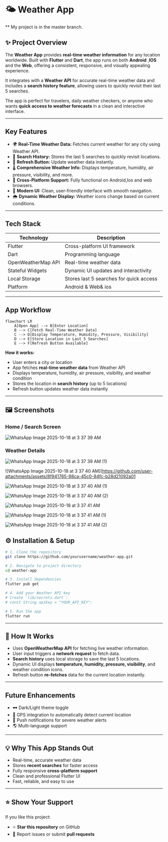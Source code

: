 # 🌤️ Weather App

** My project is in the master branch.

## ✨ Project Overview

The **Weather App** provides **real-time weather information** for any location worldwide.
Built with **Flutter** and **Dart**, the app runs on both **Android** ,**IOS** and the **Web**, offering a consistent, responsive, and visually appealing experience.

It integrates with a **Weather API** for accurate real-time weather data and includes a **search history feature**, allowing users to quickly revisit their last 5 searches.

The app is perfect for travelers, daily weather checkers, or anyone who wants **quick access to weather forecasts** in a clean and interactive interface.

---

##  Key Features

* 🌍 **Real-Time Weather Data:** Fetches current weather for any city using Weather API.
* 🧭 **Search History:** Stores the last 5 searches to quickly revisit locations.
* 🔄 **Refresh Button:** Update weather data instantly.
* 🌡️ **Comprehensive Weather Info:** Displays temperature, humidity, air pressure, visibility, and more.
* 📱 **Cross-Platform Support:** Fully functional on Android,Ios and web browsers.
* 🎨 **Modern UI:** Clean, user-friendly interface with smooth navigation.
* 🌦️ **Dynamic Weather Display:** Weather icons change based on current conditions.

---

## Tech Stack

| Technology         | Description                             |
| ------------------ | --------------------------------------- |
| Flutter            | Cross-platform UI framework             |
| Dart               | Programming language                    |
| OpenWeatherMap API | Real-time weather data                  |
| Stateful Widgets   | Dynamic UI updates and interactivity    |
| Local Storage      | Stores last 5 searches for quick access |
| Platform           | Android & Web& ios                      |    |

---

##  App Workflow

```mermaid
flowchart LR
    A[Open App] --> B[Enter Location]
    B --> C[Fetch Real-Time Weather Data]
    C --> D[Display Temperature, Humidity, Pressure, Visibility]
    D --> E[Store Location in Last 5 Searches]
    E --> F[Refresh Button Available]
```

**How it works:**

* User enters a city or location
* App fetches **real-time weather data** from Weather API
* Displays temperature, humidity, air pressure, visibility, and weather condition
* Stores the location in **search history** (up to 5 locations)
* Refresh button updates weather data instantly

---

## 🖼️ Screenshots

### Home / Search Screen
![WhatsApp Image 2025-10-18 at 3 37 39 AM](https://github.com/user-attachments/assets/32b02159-5967-40f3-ae2b-a5c93041dc4e)


### Weather Details

![WhatsApp Image 2025-10-18 at 3 37 39 AM (1)](https://github.com/user-attachments/assets/201a8e6b-b78e-43e5-970e-f7ee6a1b5f09)


![WhatsApp Image 2025-10-18 at 3 37 40 AM](https://github.com/user-attachments/assets/8f941765-98ca-45c0-84fc-b28d21092a01


![WhatsApp Image 2025-10-18 at 3 37 40 AM (1)](https://github.com/user-attachments/assets/6e6a3f93-025b-4fbb-bc65-34ac1a944a85)


![WhatsApp Image 2025-10-18 at 3 37 40 AM (2)](https://github.com/user-attachments/assets/dfb8a0e2-a897-440d-940b-615e0283e0b8)



![WhatsApp Image 2025-10-18 at 3 37 41 AM](https://github.com/user-attachments/assets/d8a90d4f-1778-4bc1-a63d-e8e855b0a326)



![WhatsApp Image 2025-10-18 at 3 37 41 AM (1)](https://github.com/user-attachments/assets/71735b82-50fa-43ac-8976-0b31d7b0a416)



![WhatsApp Image 2025-10-18 at 3 37 41 AM (2)](https://github.com/user-attachments/assets/6fa85d7f-9c49-435d-802d-e0a72a9d4d67)




## ⚙️ Installation & Setup

```bash
# 1. Clone the repository
git clone https://github.com/yourusername/weather-app.git

# 2. Navigate to project directory
cd weather-app

# 3. Install dependencies
flutter pub get

# 4. Add your Weather API key
# Create `lib/secrets.dart`:
# const String apiKey = "YOUR_API_KEY";

# 5. Run the app
flutter run
```

---

## 🧩 How It Works

* Uses **OpenWeatherMap API** for fetching live weather information.
* User input triggers a **network request** to fetch data.
* **Search history** uses local storage to save the last 5 locations.
* Dynamic UI displays **temperature, humidity, pressure, visibility**, and weather condition icons.
* Refresh button **re-fetches** data for the current location instantly.

---

##  Future Enhancements
* 🕶️ Dark/Light theme toggle
* 📍 GPS integration to automatically detect current location
* 🔔 Push notifications for severe weather alerts
* 🌎 Multi-language support

---


## 💡 Why This App Stands Out

* Real-time, accurate weather data
* Stores **recent searches** for faster access
* Fully responsive **cross-platform support**
* Clean and professional Flutter UI
* Fast, reliable, and easy to use

---

## ⭐ Show Your Support

If you like this project:

* ⭐ **Star this repository** on GitHub
* 🐛 Report issues or submit **pull requests**



